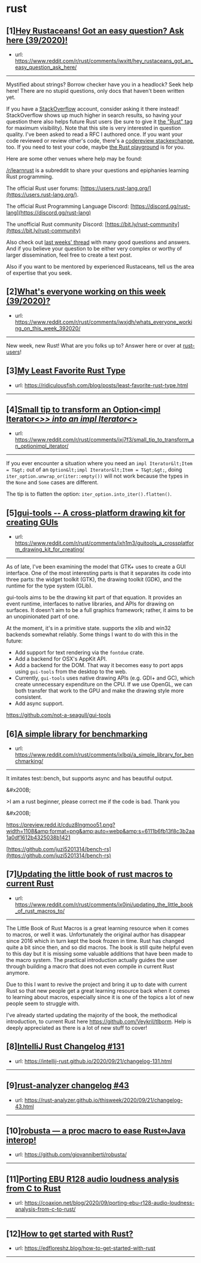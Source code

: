 # rust
## [1][Hey Rustaceans! Got an easy question? Ask here (39/2020)!](https://www.reddit.com/r/rust/comments/iwxitt/hey_rustaceans_got_an_easy_question_ask_here/)
- url: https://www.reddit.com/r/rust/comments/iwxitt/hey_rustaceans_got_an_easy_question_ask_here/
---
Mystified about strings? Borrow checker have you in a headlock? Seek help here! There are no stupid questions, only docs that haven't been written yet.

If you have a [StackOverflow](http://stackoverflow.com/) account, consider asking it there instead! StackOverflow shows up much higher in search results, so having your question there also helps future Rust users (be sure to give it [the "Rust" tag](http://stackoverflow.com/questions/tagged/rust) for maximum visibility). Note that this site is very interested in question quality. I've been asked to read a RFC I authored once. If you want your code reviewed or review other's code, there's a [codereview stackexchange](https://codereview.stackexchange.com/questions/tagged/rust), too. If you need to test your code, maybe [the Rust playground](https://play.rust-lang.org) is for you.

Here are some other venues where help may be found:

[/r/learnrust](https://www.reddit.com/r/learnrust) is a subreddit to share your questions and epiphanies learning Rust programming.

The official Rust user forums: [https://users.rust-lang.org/](https://users.rust-lang.org/).

The official Rust Programming Language Discord: [https://discord.gg/rust-lang](https://discord.gg/rust-lang)

The unofficial Rust community Discord: [https://bit.ly/rust-community](https://bit.ly/rust-community)

Also check out [last weeks' thread](https://reddit.com/r/rust/comments/ismh8n/hey_rustaceans_got_an_easy_question_ask_here/) with many good questions and answers. And if you believe your question to be either very complex or worthy of larger dissemination, feel free to create a text post.

Also if you want to be mentored by experienced Rustaceans, tell us the area of expertise that you seek.
## [2][What's everyone working on this week (39/2020)?](https://www.reddit.com/r/rust/comments/iwxjdh/whats_everyone_working_on_this_week_392020/)
- url: https://www.reddit.com/r/rust/comments/iwxjdh/whats_everyone_working_on_this_week_392020/
---
New week, new Rust! What are you folks up to? Answer here or over at [rust-users](https://users.rust-lang.org/t/whats-everyone-working-on-this-week-39-2020/49088?u=llogiq)!
## [3][My Least Favorite Rust Type](https://www.reddit.com/r/rust/comments/ix751t/my_least_favorite_rust_type/)
- url: https://ridiculousfish.com/blog/posts/least-favorite-rust-type.html
---

## [4][Small tip to transform an Option&lt;impl Iterator&lt;_&gt;&gt; into an impl Iterator&lt;_&gt;](https://www.reddit.com/r/rust/comments/ixj7f3/small_tip_to_transform_an_optionimpl_iterator/)
- url: https://www.reddit.com/r/rust/comments/ixj7f3/small_tip_to_transform_an_optionimpl_iterator/
---
If you ever encounter a situation where you need an `impl Iterator&lt;Item = T&gt;` out of an `Option&lt;impl Iterator&lt;Item = T&gt;&gt;`, doing `iter_option.unwrap_or(iter::empty())` will not work because the types in the `None` and `Some` cases are different.

The tip is to flatten the option: `iter_option.into_iter().flatten()`.
## [5][gui-tools -- A cross-platform drawing kit for creating GUIs](https://www.reddit.com/r/rust/comments/ixh1m3/guitools_a_crossplatform_drawing_kit_for_creating/)
- url: https://www.reddit.com/r/rust/comments/ixh1m3/guitools_a_crossplatform_drawing_kit_for_creating/
---
As of late, I've been examining the model that GTK+ uses to create a GUI interface. One of the most interesting parts is that it separates its code into three parts: the widget toolkit (GTK), the drawing toolkit (GDK), and the runtime for the type system (GLib). 

gui-tools aims to be the drawing kit part of that equation. It provides an event runtime, interfaces to native libraries, and APIs for drawing on surfaces. It doesn't aim to be a full graphics framework; rather, it aims to be an unopinionated part of one.

At the moment, it's in a primitive state. supports the xlib and win32 backends somewhat reliably. Some things I want to do with this in the future:

* Add support for text rendering via the `fontdue` crate.
* Add a backend for OSX's AppKit API.
* Add a backend for the DOM. That way it becomes easy to port apps using `gui-tools` from the desktop to the web.
* Currently, `gui-tools` uses native drawing APIs (e.g. GDI+ and GC), which create unnecessary expenditure on the CPU. If we use OpenGL, we can both transfer that work to the GPU and make the drawing style more consistent.
* Add async support.

https://github.com/not-a-seagull/gui-tools
## [6][A simple library for benchmarking](https://www.reddit.com/r/rust/comments/ixlbqi/a_simple_library_for_benchmarking/)
- url: https://www.reddit.com/r/rust/comments/ixlbqi/a_simple_library_for_benchmarking/
---
It imitates test::bench, but supports async and has beautiful output.

&amp;#x200B;

&gt;I am a rust beginner, please correct me if the code is bad. Thank you

&amp;#x200B;

https://preview.redd.it/cduz8lngmoo51.png?width=1108&amp;format=png&amp;auto=webp&amp;s=6111b6fb13f8c3b2aa1a0df1612b4325038b1421

[https://github.com/juzi5201314/bench-rs](https://github.com/juzi5201314/bench-rs)
## [7][Updating the little book of rust macros to current Rust](https://www.reddit.com/r/rust/comments/ix0jni/updating_the_little_book_of_rust_macros_to/)
- url: https://www.reddit.com/r/rust/comments/ix0jni/updating_the_little_book_of_rust_macros_to/
---
The Little Book of Rust Macros is a great learning resource when it comes to macros, or well it was. Unfortunately the original author has disappear since 2016 which in turn kept the book frozen in time. Rust has changed quite a bit since then, and so did macros. The book is still quite helpful even to this day but it is missing some valuable additions that have been made to the macro system. The practical introduction actually guides the user through building a macro that does not even compile in current Rust anymore.

Due to this I want to revive the project and bring it up to date with current Rust so that new people get a great learning resource back when it comes to learning about macros, especially since it is one of the topics a lot of new people seem to struggle with.

I've already started updating the majority of the book, the methodical introduction, to current Rust here https://github.com/Veykril/tlborm.
Help is deeply appreciated as there is a lot of new stuff to cover!
## [8][IntelliJ Rust Changelog #131](https://www.reddit.com/r/rust/comments/ix0wgl/intellij_rust_changelog_131/)
- url: https://intellij-rust.github.io/2020/09/21/changelog-131.html
---

## [9][rust-analyzer changelog #43](https://www.reddit.com/r/rust/comments/iwzja8/rustanalyzer_changelog_43/)
- url: https://rust-analyzer.github.io/thisweek/2020/09/21/changelog-43.html
---

## [10][robusta — a proc macro to ease Rust⬄Java interop!](https://www.reddit.com/r/rust/comments/ix7f0l/robusta_a_proc_macro_to_ease_rustjava_interop/)
- url: https://github.com/giovanniberti/robusta/
---

## [11][Porting EBU R128 audio loudness analysis from C to Rust](https://www.reddit.com/r/rust/comments/ixn7ju/porting_ebu_r128_audio_loudness_analysis_from_c/)
- url: https://coaxion.net/blog/2020/09/porting-ebu-r128-audio-loudness-analysis-from-c-to-rust/
---

## [12][How to get started with Rust?](https://www.reddit.com/r/rust/comments/ixlkla/how_to_get_started_with_rust/)
- url: https://edfloreshz.blog/how-to-get-started-with-rust
---

